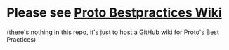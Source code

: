 # Please see [Proto Bestpractices Wiki](https://github.com/ProtoEnergy/BestPractices/wiki)
(there's nothing in this repo, it's just to host a GitHub wiki for Proto's Best Practices)
